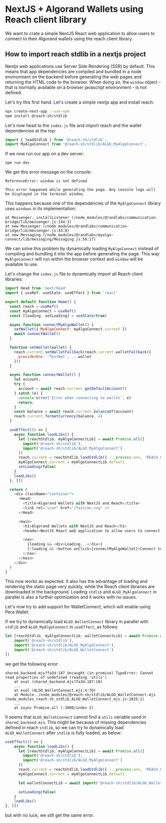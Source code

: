 # NextJS + Algorand Wallets using Reach client library
We want to crate a simple NextJS React web application to allow users to connect to their Algorand wallets using the reach client library.

## How to import reach stdlib in a nextjs project
Nextjs web applications use Server Side Rendering (SSR) by default. This means that app dependencies are compiled and bundled in a node environment on the backend before generating the web pages and returning the HTML code to the browser. When doing so, the `window` object - that is normally available on a browser javascript environment - is not defined.

Let's try this first hand. Let's create a simple nextjs app and install reach:

```bash
npx create-next-app --use-npm
npm install @reach-sh/stdlib
```

Let's now head to the `index.js` file and import reach and the wallet dependencies at the top:

```js
import { loadStdlib } from '@reach-sh/stdlib';
import MyAlgoConnect from '@reach-sh/stdlib/ALGO_MyAlgoConnect';
```

If we now run our app on a dev server:
```
npm run dev
```

We get this error message on the console:

```
ReferenceError: window is not defined

This error happened while generating the page. Any console logs will be displayed in the terminal window.
```

This happens because one of the dependencies of the `MyAlgoConnect` library uses `windows` in its implementation:

```
at Messenger._installListener (/node_modules/@randlabs/communication-bridge/lib/messenger.js:144:3)
at new Messenger (/node_modules/@randlabs/communication-bridge/lib/messenger.js:43:8)
at new Messaging (/node_modules/@randlabs/myalgo-connect/lib/messaging/Messaging.js:56:17)
```

We can solve this problem by dynamically loading `MyAlgoConnect` instead of compiling and bundling it into the app before generating the page. This way `MyAlgoConnect` will run within the browser context and `window` will be available to use.

Let's change the `index.js` file to dynamically import all Reach client libraries:

```js
import Head from 'next/head'
import { useRef, useState, useEffect } from 'react'

export default function Home() {
  const reach = useRef()
  const myAlgoConnect = useRef()
  const [loading, setLoading] = useState(true)

  async function connectMyAlgoWallet() {
    setWallet({ MyAlgoConnect: myAlgoConnect.current })
    await connectWallet()
  }

  function setWallet(wallet) {
    reach.current.setWalletFallback(reach.current.walletFallback({
      providerEnv: 'TestNet', ...wallet
    }))
  }

  async function connectWallet() {
    let account;
    try {
      account = await reach.current.getDefaultAccount()
    } catch (e) {
      console.error('Error when connecting to wallet', e)
      return;
    }
    const balance = await reach.current.balanceOf(account)
    reach.current.formatCurrency(balance, 4)
  }

  useEffect(() => {
    async function loadLibs() {
      let [reachStdlib, myAlgoConnectLib] = await Promise.all([
        import('@reach-sh/stdlib'),
        import('@reach-sh/stdlib/ALGO_MyAlgoConnect')
      ])
      reach.current = reachStdlib.loadStdlib({ ...process.env, 'REACH_CONNECTOR_MODE': 'ALGO' })
      myAlgoConnect.current = myAlgoConnectLib.default
      setLoading(false)
    }
    loadLibs()
  }, [])

  return (
    <div className="container">
      <Head>
        <title>Algorand Wallets with NextJS and Reach</title>
        <link rel="icon" href="/favicon.svg" />
      </Head>

      <main>
        <h1>Algorand Wallets with NextJS and Reach</h1>
        <header>NextJS React web application to allow users to connect to their Algorand wallets using the reach client library.</header>

        <nav>
          {loading && <div>Loading...</div>}
          {!loading && <button onClick={connectMyAlgoWallet}>Connect to MyAlgo</button>}
        </nav>
      </main>
    </div>
  )
}
```

This now works as expected. It also has the advantage of loading and rendering the static page very quickly, while the Reach client libraries are downloaded in the background. 
Loading `stdlib` and `ALGO_MyAlgoConnect` in parallel is also a further optimization and it works with no issues.

Let's now try to add support for WalletConnect, which will enable using Pera Wallet.

If we try to dynamically load `ALGO_WalletConnect` library in parallel with `stdlib` and `ALGO_MyAlgoConnect` in `useEffect`, as follows:

```js
let [reachStdlib, myAlgoConnectLib, walletConnectLib] = await Promise.all([
    import('@reach-sh/stdlib'),
    import('@reach-sh/stdlib/ALGO_MyAlgoConnect'),
    import('@reach-sh/stdlib/ALGO_WalletConnect')
])
```

we get the following error:
```
shared_backend.mjs?fa3d:187 Uncaught (in promise) TypeError: Cannot read properties of undefined (reading 'utils')
    at eval (shared_backend.mjs?fa3d:187:10)
    ...
    at eval (ALGO_WalletConnect.mjs:4:70)
    at Module../node_modules/@reach-sh/stdlib/ALGO_WalletConnect.mjs (node_modules_reach-sh_stdlib_ALGO_WalletConnect_mjs.js:2825:1)
    ...
    at async Promise.all (:3000/index 2)
```

It seems that `ALGO_WalletConnect` cannot find a `utils` variable used in `shared_backend.mjs`.
This might be because of missing dependencies defined in reach `stdlib`, so we can try to dynamically load `ALGO_WalletConnect` after `stdlib` is fully loaded, as below:

```js
useEffect(() => {
    async function loadLibs() {
      let [reachStdlib, myAlgoConnectLib] = await Promise.all([
        import('@reach-sh/stdlib'),
        import('@reach-sh/stdlib/ALGO_MyAlgoConnect')
      ])
      reach.current = reachStdlib.loadStdlib({ ...process.env, 'REACH_CONNECTOR_MODE': 'ALGO' })
      myAlgoConnect.current = myAlgoConnectLib.default

      let walletConnectLib = await import('@reach-sh/stdlib/ALGO_WalletConnect')

      setLoading(false)
    }
    loadLibs()
}, [])
```

but with no luck, we still get the same error.
